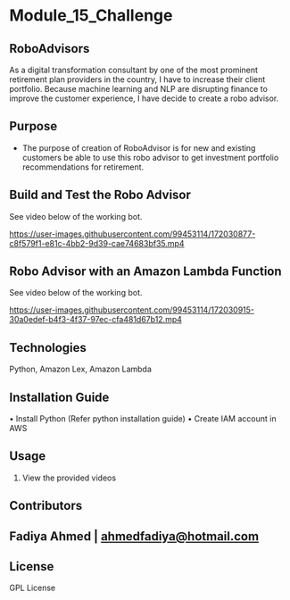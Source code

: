 # Module_15_Challenge
## RoboAdvisors



As a digital transformation consultant by one of the most prominent retirement plan providers in the country, I have to increase their client portfolio. Because machine learning and NLP are disrupting finance to improve the customer experience, I have decide to create a robo advisor. 

## Purpose
* The purpose of creation of RoboAdvisor is for new and existing customers be able to use this robo advisor to get investment portfolio recommendations for retirement.

## Build and Test the Robo Advisor
See video below of the working bot.

https://user-images.githubusercontent.com/99453114/172030877-c8f579f1-e81c-4bb2-9d39-cae74683bf35.mp4


## Robo Advisor with an Amazon Lambda Function
See video below of the working bot.

https://user-images.githubusercontent.com/99453114/172030915-30a0edef-b4f3-4f37-97ec-cfa481d67b12.mp4

## Technologies

Python, Amazon Lex, Amazon Lambda


## Installation Guide
•	Install Python (Refer python installation guide) 
•	Create IAM account in AWS


## Usage


1.	View the provided videos 


## Contributors

Fadiya Ahmed | ahmedfadiya@hotmail.com
---

## License

GPL License
